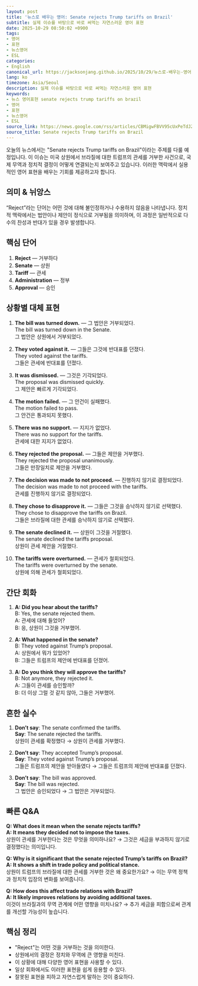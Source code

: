 ```yaml
---
layout: post
title: '뉴스로 배우는 영어: Senate rejects Trump tariffs on Brazil'
subtitle: 실제 이슈를 바탕으로 바로 써먹는 자연스러운 영어 표현
date: 2025-10-29 08:50:02 +0900
tags:
- 영어
- 표현
- 뉴스영어
- ESL
categories:
- English
canonical_url: https://jacksonjang.github.io/2025/10/29/뉴스로-배우는-영어-senate-rejects-trump-tariffs-on-brazil/
lang: ko
timezone: Asia/Seoul
description: 실제 이슈를 바탕으로 바로 써먹는 자연스러운 영어 표현
keywords:
- 뉴스 영어표현 senate rejects trump tariffs on brazil
- 영어
- 표현
- 뉴스영어
- ESL
source_link: https://news.google.com/rss/articles/CBMigwFBVV95cUxPeTdJZjJEZUxVUXZKcmZ5eXg0Q2VTTzA5WUJLcDZDbGhnb1NCVlowMEZibWIzMVQzSXQyb0QtcVhRR0w0TXo0bncxVzU4T3llYWZ1eUloZUoySGJ6dHZ4YWliVTJmTDhneGp1UngtUkV3ZlQ2dDRlNlFnRmlnczdJQUlEaw?oc=5
source_title: Senate rejects Trump tariffs on Brazil
---
```


오늘의 뉴스에서는 "Senate rejects Trump tariffs on Brazil"이라는 주제를 다룰 예정입니다. 이 이슈는 미국 상원에서 브라질에 대한 트럼프의 관세를 거부한 사건으로, 국제 무역과 정치적 결정이 어떻게 연결되는지 보여주고 있습니다. 이러한 맥락에서 실용적인 영어 표현을 배우는 기회를 제공하고자 합니다.

## 의미 & 뉘앙스
“Reject”라는 단어는 어떤 것에 대해 불인정하거나 수용하지 않음을 나타냅니다. 정치적 맥락에서는 법안이나 제안이 정식으로 거부됨을 의미하며, 이 과정은 일반적으로 다수의 찬성과 반대가 있을 경우 발생합니다.

## 핵심 단어
1. **Reject** — 거부하다
2. **Senate** — 상원
3. **Tariff** — 관세
4. **Administration** — 정부
5. **Approval** — 승인

## 상황별 대체 표현
1. **The bill was turned down.** — 그 법안은 거부되었다.  
   The bill was turned down in the Senate.  
   그 법안은 상원에서 거부되었다.
   
2. **They voted against it.** — 그들은 그것에 반대표를 던졌다.  
   They voted against the tariffs.  
   그들은 관세에 반대표를 던졌다.

3. **It was dismissed.** — 그것은 기각되었다.  
   The proposal was dismissed quickly.  
   그 제안은 빠르게 기각되었다.

4. **The motion failed.** — 그 안건이 실패했다.  
   The motion failed to pass.  
   그 안건은 통과되지 못했다.

5. **There was no support.** — 지지가 없었다.  
   There was no support for the tariffs.  
   관세에 대한 지지가 없었다.

6. **They rejected the proposal.** — 그들은 제안을 거부했다.  
   They rejected the proposal unanimously.  
   그들은 만장일치로 제안을 거부했다.

7. **The decision was made to not proceed.** — 진행하지 않기로 결정되었다.  
   The decision was made to not proceed with the tariffs.  
   관세를 진행하지 않기로 결정되었다.

8. **They chose to disapprove it.** — 그들은 그것을 승낙하지 않기로 선택했다.  
   They chose to disapprove the tariffs on Brazil.  
   그들은 브라질에 대한 관세를 승낙하지 않기로 선택했다.

9. **The senate declined it.** — 상원이 그것을 거절했다.  
   The senate declined the tariffs proposal.  
   상원이 관세 제안을 거절했다.

10. **The tariffs were overturned.** — 관세가 철회되었다.  
    The tariffs were overturned by the senate.  
    상원에 의해 관세가 철회되었다.

## 간단 회화
1. **A: Did you hear about the tariffs?**  
   B: Yes, the senate rejected them.  
   A: 관세에 대해 들었어?  
   B: 응, 상원이 그것을 거부했어.

2. **A: What happened in the senate?**  
   B: They voted against Trump’s proposal.  
   A: 상원에서 뭐가 있었어?  
   B: 그들은 트럼프의 제안에 반대표를 던졌어.

3. **A: Do you think they will approve the tariffs?**  
   B: Not anymore, they rejected it.  
   A: 그들이 관세를 승인할까?  
   B: 더 이상 그럴 것 같지 않아, 그들은 거부했어.

## 흔한 실수
1. **Don’t say**: The senate confirmed the tariffs.  
   **Say**: The senate rejected the tariffs.  
   상원이 관세를 확정했다 → 상원이 관세를 거부했다.

2. **Don’t say**: They accepted Trump’s proposal.  
   **Say**: They voted against Trump’s proposal.  
   그들은 트럼프의 제안을 받아들였다 → 그들은 트럼프의 제안에 반대표를 던졌다.

3. **Don’t say**: The bill was approved.  
   **Say**: The bill was rejected.  
   그 법안은 승인되었다 → 그 법안은 거부되었다.

## 빠른 Q&A
**Q: What does it mean when the senate rejects tariffs?**  
**A: It means they decided not to impose the taxes.**  
상원이 관세를 거부한다는 것은 무엇을 의미하나요? → 그것은 세금을 부과하지 않기로 결정했다는 의미입니다.

**Q: Why is it significant that the senate rejected Trump’s tariffs on Brazil?**  
**A: It shows a shift in trade policy and political stance.**  
상원이 트럼프의 브라질에 대한 관세를 거부한 것은 왜 중요한가요? → 이는 무역 정책과 정치적 입장의 변화를 보여줍니다.

**Q: How does this affect trade relations with Brazil?**  
**A: It likely improves relations by avoiding additional taxes.**  
이것이 브라질과의 무역 관계에 어떤 영향을 미치나요? → 추가 세금을 피함으로써 관계를 개선할 가능성이 높습니다.

## 핵심 정리
- "Reject"는 어떤 것을 거부하는 것을 의미한다.
- 상원에서의 결정은 정치와 무역에 큰 영향을 미친다.
- 이 상황에 대해 다양한 영어 표현을 사용할 수 있다.
- 일상 회화에서도 이러한 표현을 쉽게 응용할 수 있다.
- 잘못된 표현을 피하고 자연스럽게 말하는 것이 중요하다.